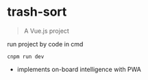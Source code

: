 # trash-sort

> A Vue.js project

run project by code in cmd
```
cnpm run dev
```

- implements on-board intelligence with PWA

